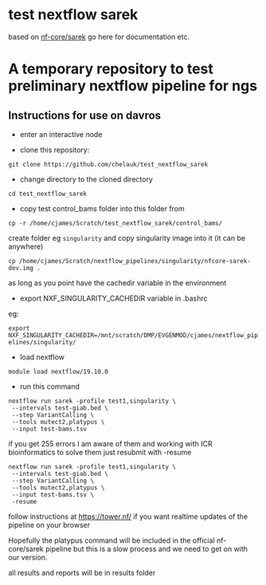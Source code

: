 # test nextflow sarek
based on [nf-core/sarek](https://github.com/nf-core/sarek)
go here for documentation etc.

# A temporary repository to test preliminary nextflow pipeline for ngs

## Instructions for use on davros

* enter an interactive node 

* clone this repository:

`git clone https://github.com/chelauk/test_nextflow_sarek`

* change directory to the cloned directory

`cd test_nextflow_sarek`

* copy test control_bams folder into this folder from

`cp -r /home/cjames/Scratch/test_nextflow_sarek/control_bams/`

create folder eg `singularity` and copy singularity image into it (it can be anywhere)

`cp /home/cjames/Scratch/nextflow_pipelines/singularity/nfcore-sarek-dev.img .`

as long as you point have the cachedir variable in the environment

* export NXF_SINGULARITY_CACHEDIR variable in .bashrc

eg:

`export NXF_SINGULARITY_CACHEDIR=/mnt/scratch/DMP/EVGENMOD/cjames/nextflow_pipelines/singularity/`

* load nextflow

`module load nextflow/19.10.0`

* run this command

```
nextflow run sarek -profile test1,singularity \
 --intervals test-giab.bed \
 --step VariantCalling \
 --tools mutect2,platypus \
 --input test-bams.tsv
 ```
if you get 255 errors I am aware of them and working with ICR bioinformatics to solve them just resubmit with -resume

```
nextflow run sarek -profile test1,singularity \
 --intervals test-giab.bed \
 --step VariantCalling \
 --tools mutect2,platypus \
 --input test-bams.tsv \
 -resume
 ```
 
 
 follow instructions at https://tower.nf/ if you want realtime updates of the pipeline on your browser
 
 Hopefully the platypus command will be included in the official nf-core/sarek pipeline but this is a slow process and we need to get on with our version.
 
 
all results and reports will be in results folder
